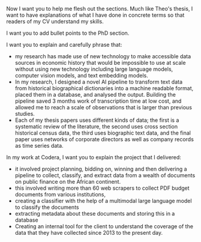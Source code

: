 Now I want you to help me flesh out the sections. Much like Theo's thesis, I want to have explanations of what I have done in concrete terms so that readers of my CV understand my skills.

I want you to add bullet points to the PhD section.

I want you to explain and carefully phrase that:
* my research has made use of new technology to make accessible data sources in economic history that would be impossible to use at scale without using new technology including large language models, computer vision models, and text embedding models.
* In my research, I designed a novel AI pipeline to transform text data from historical biographical dictionaries into a machine readable format, placed them in a database, and analysed the output. Building the pipeline saved 3 months work of transcription time at low cost, and allowed me to reach a scale of observations that is larger than previous studies.
* Each of my thesis papers uses different kinds of data; the first is a systematic review of the literature, the second uses cross section historical census data, the third uses biographic text data, and the final paper uses networks of corporate directors as well as company records as time series data. 

In my work at Codera, I want you to explain the project that I delivered:
* it involved project planning, bidding on, winning and then delivering a pipeline to collect, classify, and extract data from a wealth of documents on public finance on the African continent. 
* this involved writing more than 60 web scrapers to collect PDF budget documents from various institutions, 
* creating a classifier with the help of a multimodal large language model to classify the documents
* extracting metadata about these documents and storing this in a database
* Creating an internal tool for the client to understand the coverage of the data that they have collected since 2013 to the present day.